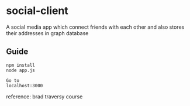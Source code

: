 # social-client
A social media app which connect friends with each other and also stores their addresses in graph database

## Guide
```
npm install
node app.js

Go to 
localhost:3000
```
reference: brad traversy course
